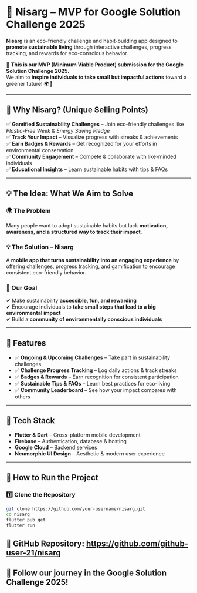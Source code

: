 # 🌱 Nisarg – MVP for Google Solution Challenge 2025  

**Nisarg** is an eco-friendly challenge and habit-building app designed to **promote sustainable living** through interactive challenges, progress tracking, and rewards for eco-conscious behavior.  

🚀 **This is our MVP (Minimum Viable Product) submission for the Google Solution Challenge 2025.**  
We aim to **inspire individuals to take small but impactful actions** toward a greener future! 🌍💚  

---

## 🌟 Why Nisarg? (Unique Selling Points)  

✅ **Gamified Sustainability Challenges** – Join eco-friendly challenges like *Plastic-Free Week* & *Energy Saving Pledge*  
✅ **Track Your Impact** – Visualize progress with streaks & achievements  
✅ **Earn Badges & Rewards** – Get recognized for your efforts in environmental conservation  
✅ **Community Engagement** – Compete & collaborate with like-minded individuals  
✅ **Educational Insights** – Learn sustainable habits with tips & FAQs  

---

## 💡 The Idea: What We Aim to Solve  

### 🌍 The Problem  
Many people want to adopt sustainable habits but lack **motivation, awareness, and a structured way to track their impact**.  

### 💡 The Solution – Nisarg  
A **mobile app that turns sustainability into an engaging experience** by offering challenges, progress tracking, and gamification to encourage consistent eco-friendly behavior.  

### 🚀 Our Goal  
✔ Make sustainability **accessible, fun, and rewarding**  
✔ Encourage individuals to **take small steps that lead to a big environmental impact**  
✔ Build a **community of environmentally conscious individuals**  

---

## 📱 Features  

- ✅ **Ongoing & Upcoming Challenges** – Take part in sustainability challenges  
- ✅ **Challenge Progress Tracking** – Log daily actions & track streaks  
- ✅ **Badges & Rewards** – Earn recognition for consistent participation  
- ✅ **Sustainable Tips & FAQs** – Learn best practices for eco-living  
- ✅ **Community Leaderboard** – See how your impact compares with others  

---

## 🔧 Tech Stack  

- **Flutter & Dart** – Cross-platform mobile development  
- **Firebase** – Authentication, database & hosting  
- **Google Cloud** – Backend services  
- **Neumorphic UI Design** – Aesthetic & modern user experience  

---

## 🚀 How to Run the Project  

### 1️⃣ Clone the Repository  
```sh
git clone https://github.com/your-username/nisarg.git
cd nisarg
flutter pub get
flutter run
```
## 🔗 GitHub Repository: https://github.com/github-user-21/nisarg
## 🌱 Follow our journey in the Google Solution Challenge 2025!
